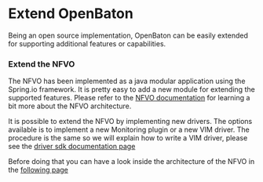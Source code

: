 # Extend OpenBaton
Being an open source implementation, OpenBaton can be easily extended for supporting additional features or capabilities.

### Extend the NFVO
The NFVO has been implemented as a java modular application using the Spring.io framework. It is pretty easy to add a new module for extending the supported features. Please refer to the [NFVO documentation][nfvo-documentation] for learning a bit more about the NFVO architecture.

It is possible to extend the NFVO by implementing new drivers. The options available is to implement a new Monitoring plugin or a new VIM driver. The procedure is the same so we will explain how to write a VIM driver, please see the [driver sdk documentation page][vim-driver]

Before doing that you can have a look inside the architecture of the NFVO in the [following page][nfvo-architecture]
<!---
References
-->

[nfvo-architecture]:nfvo-architecture
[vim-driver]:vim-driver-create
[nfvo-documentation]:nfvo-architecture


<!---
 Script for open external links in a new tab
-->
<script type="text/javascript" charset="utf-8">
      // Creating custom :external selector
      $.expr[':'].external = function(obj){
          return !obj.href.match(/^mailto\:/)
                  && (obj.hostname != location.hostname);
      };
      $(function(){
        $('a:external').addClass('external');
        $(".external").attr('target','_blank');
      })
</script>
